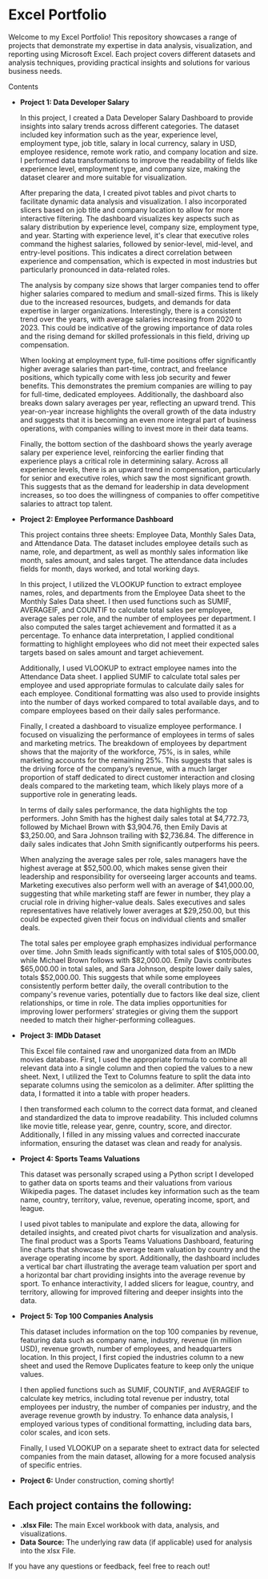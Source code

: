 # Excel Portfolio

Welcome to my Excel Portfolio! This repository showcases a range of projects that demonstrate my expertise in data analysis, visualization, and reporting using Microsoft Excel. Each project covers different datasets and analysis techniques, providing practical insights and solutions for various business needs.

Contents

- **Project 1: Data Developer Salary**

    In this project, I created a Data Developer Salary Dashboard to provide insights into salary trends across different categories. The dataset included key information such as the 
    year, experience level, employment type, job title, salary in local currency, salary in USD, employee residence, remote work ratio, and company location and size. I performed data 
    transformations to improve the readability of fields like experience level, employment type, and company size, making the dataset clearer and more suitable for visualization.

    After preparing the data, I created pivot tables and pivot charts to facilitate dynamic data analysis and visualization. I also incorporated slicers based on job title and company 
    location to allow for more interactive filtering. The dashboard visualizes key aspects such as salary distribution by experience level, company size, employment type, and year. 
    Starting with experience level, it's clear that executive roles command the highest salaries, followed by senior-level, mid-level, and entry-level positions. This indicates a direct 
    correlation between experience and compensation, which is expected in most industries but particularly pronounced in data-related roles.

    The analysis by company size shows that larger companies tend to offer higher salaries compared to medium and small-sized firms. This is likely due to the increased resources, 
    budgets, and demands for data expertise in larger organizations. Interestingly, there is a consistent trend over the years, with average salaries increasing from 2020 to 2023. This 
    could be indicative of the growing importance of data roles and the rising demand for skilled professionals in this field, driving up compensation.

    When looking at employment type, full-time positions offer significantly higher average salaries than part-time, contract, and freelance positions, which typically come with less 
    job security and fewer benefits. This demonstrates the premium companies are willing to pay for full-time, dedicated employees. Additionally, the dashboard also breaks down salary 
    averages per year, reflecting an upward trend. This year-on-year increase highlights the overall growth of the data industry and suggests that it is becoming an even more integral 
    part of business operations, with companies willing to invest more in their data teams.

    Finally, the bottom section of the dashboard shows the yearly average salary per experience level, reinforcing the earlier finding that experience plays a critical role in 
    determining salary. Across all experience levels, there is an upward trend in compensation, particularly for senior and executive roles, which saw the most significant growth. This 
    suggests that as the demand for leadership in data development increases, so too does the willingness of companies to offer competitive salaries to attract top talent.

- **Project 2: Employee Performance Dashboard**

    This project contains three sheets: Employee Data, Monthly Sales Data, and Attendance Data. The dataset includes employee details such as name, role, and department, as well as 
    monthly sales information like month, sales amount, and sales target. The attendance data includes fields for month, days worked, and total working days.

    In this project, I utilized the VLOOKUP function to extract employee names, roles, and departments from the Employee Data sheet to the Monthly Sales Data sheet. I then used 
    functions such as SUMIF, AVERAGEIF, and COUNTIF to calculate total sales per employee, average sales per role, and the number of employees per department. I also computed the sales 
    target achievement and formatted it as a percentage. To enhance data interpretation, I applied conditional formatting to highlight employees who did not meet their expected sales 
    targets based on sales amount and target achievement.

    Additionally, I used VLOOKUP to extract employee names into the Attendance Data sheet. I applied SUMIF to calculate total sales per employee and used appropriate formulas to 
    calculate daily sales for each employee. Conditional formatting was also used to provide insights into the number of days worked compared to total available days, and to compare 
    employees based on their daily sales performance.

    Finally, I created a dashboard to visualize employee performance. I focused on visualizing the performance of employees in terms of sales and marketing metrics. The breakdown of 
    employees by department shows that the majority of the workforce, 75%, is in sales, while marketing accounts for the remaining 25%. This suggests that sales is the driving force of 
    the company’s revenue, with a much larger proportion of staff dedicated to direct customer interaction and closing deals compared to the marketing team, which likely plays more of a 
    supportive role in generating leads.

    In terms of daily sales performance, the data highlights the top performers. John Smith has the highest daily sales total at $4,772.73, followed by Michael Brown with $3,904.76, 
    then Emily Davis at $3,250.00, and Sara Johnson trailing with $2,736.84. The difference in daily sales indicates that John Smith significantly outperforms his peers.

    When analyzing the average sales per role, sales managers have the highest average at $52,500.00, which makes sense given their leadership and responsibility for overseeing larger 
    accounts and teams. Marketing executives also perform well with an average of $41,000.00, suggesting that while marketing staff are fewer in number, they play a crucial role in 
    driving higher-value deals. Sales executives and sales representatives have relatively lower averages at $29,250.00, but this could be expected given their focus on individual 
    clients and smaller deals.

    The total sales per employee graph emphasizes individual performance over time. John Smith leads significantly with total sales of $105,000.00, while Michael Brown follows with 
    $82,000.00. Emily Davis contributes $65,000.00 in total sales, and Sara Johnson, despite lower daily sales, totals $52,000.00. This suggests that while some employees consistently 
    perform better daily, the overall contribution to the company's revenue varies, potentially due to factors like deal size, client relationships, or time in role. The data implies 
    opportunities for improving lower performers’ strategies or giving them the support needed to match their higher-performing colleagues.
  
- **Project 3: IMDb Dataset**
  
   This Excel file contained raw and unorganized data from an IMDb movies database. First, I used the appropriate formula to combine all relevant data into a single column and then copied the values to a new sheet. Next, I utilized the Text to Columns feature to split the data into separate columns using the semicolon as a delimiter. After splitting the data, I formatted it into a table with proper headers.

   I then transformed each column to the correct data format, and cleaned and standardized the data to improve readability. This included columns like movie title, release year, genre, country, score, and director. Additionally, I filled in any missing values and corrected inaccurate information, ensuring the dataset was clean and ready for analysis.

- **Project 4: Sports Teams Valuations**

    This dataset was personally scraped using a Python script I developed to gather data on sports teams and their valuations from various Wikipedia pages. The dataset includes key information such as the team name, country, territory, value, revenue, operating income, sport, and league.

    I used pivot tables to manipulate and explore the data, allowing for detailed insights, and created pivot charts for visualization and analysis. The final product was a Sports Teams Valuations Dashboard, featuring line charts that showcase the average team valuation by country and the average operating income by sport. Additionally, the dashboard includes a vertical bar chart illustrating the average team valuation per sport and a horizontal bar chart providing insights into the average revenue by sport. To enhance interactivity, I added slicers for league, country, and territory, allowing for improved filtering and deeper insights into the data.

- **Project 5: Top 100 Companies Analysis**
  
   This dataset includes information on the top 100 companies by revenue, featuring data such as company name, industry, revenue (in million USD), revenue growth, number of employees, and headquarters location. In this project, I first copied the industries column to a new sheet and used the Remove Duplicates feature to keep only the unique values.

   I then applied functions such as SUMIF, COUNTIF, and AVERAGEIF to calculate key metrics, including total revenue per industry, total employees per industry, the number of companies per industry, and the average revenue growth by industry. To enhance data analysis, I employed various types of conditional formatting, including data bars, color scales, and icon sets.

  Finally, I used VLOOKUP on a separate sheet to extract data for selected companies from the main dataset, allowing for a more focused analysis of specific entries.

- **Project 6:** Under construction, coming shortly!

## Each project contains the following:

- **.xlsx File:** The main Excel workbook with data, analysis, and visualizations.
- **Data Source:** The underlying raw data (if applicable) used for analysis into the xlsx File.

If you have any questions or feedback, feel free to reach out!
